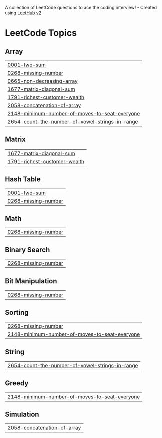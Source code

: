 A collection of LeetCode questions to ace the coding interview! - Created using [LeetHub v2](https://github.com/arunbhardwaj/LeetHub-2.0)
<!---LeetCode Topics Start-->
# LeetCode Topics
## Array
|  |
| ------- |
| [0001-two-sum](https://github.com/Ragesh-KV/LEETCODE-PROBLEMS/tree/master/0001-two-sum) |
| [0268-missing-number](https://github.com/Ragesh-KV/LEETCODE-PROBLEMS/tree/master/0268-missing-number) |
| [0665-non-decreasing-array](https://github.com/Ragesh-KV/LEETCODE-PROBLEMS/tree/master/0665-non-decreasing-array) |
| [1677-matrix-diagonal-sum](https://github.com/Ragesh-KV/LEETCODE-PROBLEMS/tree/master/1677-matrix-diagonal-sum) |
| [1791-richest-customer-wealth](https://github.com/Ragesh-KV/LEETCODE-PROBLEMS/tree/master/1791-richest-customer-wealth) |
| [2058-concatenation-of-array](https://github.com/Ragesh-KV/LEETCODE-PROBLEMS/tree/master/2058-concatenation-of-array) |
| [2148-minimum-number-of-moves-to-seat-everyone](https://github.com/Ragesh-KV/LEETCODE-PROBLEMS/tree/master/2148-minimum-number-of-moves-to-seat-everyone) |
| [2654-count-the-number-of-vowel-strings-in-range](https://github.com/Ragesh-KV/LEETCODE-PROBLEMS/tree/master/2654-count-the-number-of-vowel-strings-in-range) |
## Matrix
|  |
| ------- |
| [1677-matrix-diagonal-sum](https://github.com/Ragesh-KV/LEETCODE-PROBLEMS/tree/master/1677-matrix-diagonal-sum) |
| [1791-richest-customer-wealth](https://github.com/Ragesh-KV/LEETCODE-PROBLEMS/tree/master/1791-richest-customer-wealth) |
## Hash Table
|  |
| ------- |
| [0001-two-sum](https://github.com/Ragesh-KV/LEETCODE-PROBLEMS/tree/master/0001-two-sum) |
| [0268-missing-number](https://github.com/Ragesh-KV/LEETCODE-PROBLEMS/tree/master/0268-missing-number) |
## Math
|  |
| ------- |
| [0268-missing-number](https://github.com/Ragesh-KV/LEETCODE-PROBLEMS/tree/master/0268-missing-number) |
## Binary Search
|  |
| ------- |
| [0268-missing-number](https://github.com/Ragesh-KV/LEETCODE-PROBLEMS/tree/master/0268-missing-number) |
## Bit Manipulation
|  |
| ------- |
| [0268-missing-number](https://github.com/Ragesh-KV/LEETCODE-PROBLEMS/tree/master/0268-missing-number) |
## Sorting
|  |
| ------- |
| [0268-missing-number](https://github.com/Ragesh-KV/LEETCODE-PROBLEMS/tree/master/0268-missing-number) |
| [2148-minimum-number-of-moves-to-seat-everyone](https://github.com/Ragesh-KV/LEETCODE-PROBLEMS/tree/master/2148-minimum-number-of-moves-to-seat-everyone) |
## String
|  |
| ------- |
| [2654-count-the-number-of-vowel-strings-in-range](https://github.com/Ragesh-KV/LEETCODE-PROBLEMS/tree/master/2654-count-the-number-of-vowel-strings-in-range) |
## Greedy
|  |
| ------- |
| [2148-minimum-number-of-moves-to-seat-everyone](https://github.com/Ragesh-KV/LEETCODE-PROBLEMS/tree/master/2148-minimum-number-of-moves-to-seat-everyone) |
## Simulation
|  |
| ------- |
| [2058-concatenation-of-array](https://github.com/Ragesh-KV/LEETCODE-PROBLEMS/tree/master/2058-concatenation-of-array) |
<!---LeetCode Topics End-->